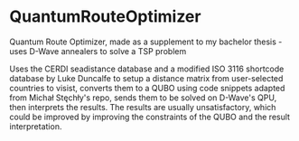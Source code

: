 # QuantumRouteOptimizer
Quantum Route Optimizer, made as a supplement to my bachelor thesis - uses D-Wave annealers to solve a TSP problem

Uses the CERDI seadistance database and a modified ISO 3116 shortcode database by Luke Duncalfe to setup a distance matrix from user-selected countries to visist, converts them to a QUBO using code snippets adapted from Michał Stęchły's repo, sends them to be solved on D-Wave's QPU, then interprets the results.
The results are usually unsatisfactory, which could be improved by improving the constraints of the QUBO and the result interpretation.
